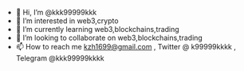 - 👋 Hi, I’m @kkk99999kkk
- 👀 I’m interested in web3,crypto
- 🌱 I’m currently learning web3,blockchains,trading
- 💞️ I’m looking to collaborate on web3,blockchains,trading
- 📫 How to reach me kzh1699@gmail.com , Twitter @ k99999kkkk  , Telegram @kkk99999kkkk

<!---
kkk99999kkk/kkk99999kkk is a ✨ special ✨ repository because its `README.md` (this file) appears on your GitHub profile.
You can click the Preview link to take a look at your changes.
--->

